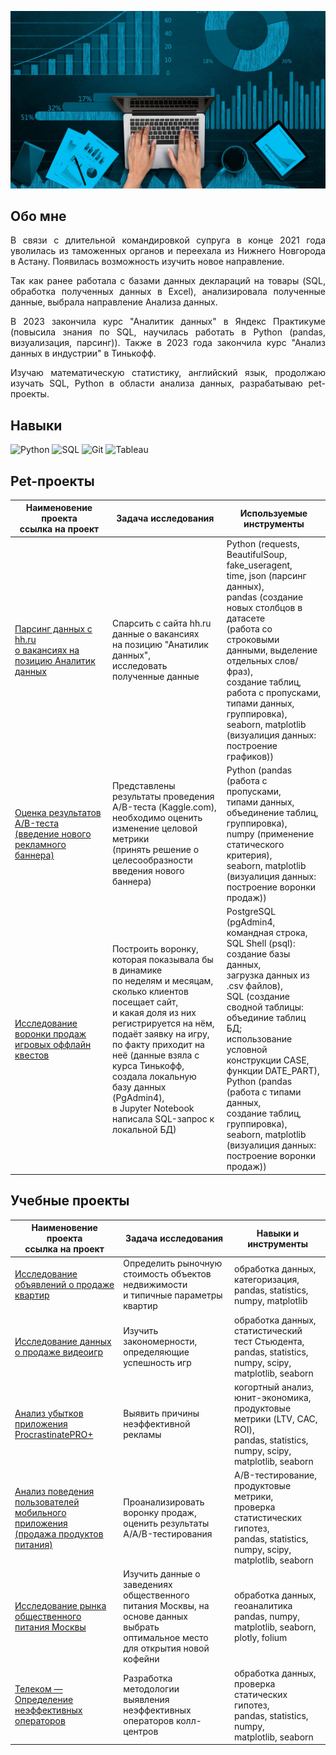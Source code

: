 ![Header](https://github.com/KuznetsovAnastasiia/kuznetsovAnastasiia/blob/main/assets/d02f20e555c6f31bb3d358cae5bdcf11.jpg)

## Обо мне
<div style="text-align: justify">

В связи с длительной командировкой супруга в конце 2021 года уволилась из таможенных органов и переехала из Нижнего Новгорода в Астану. Появилась возможность изучить новое направление.

Так как ранее работала с базами данных деклараций на товары (SQL, обработка полученных данных в Excel), анализировала полученные данные, выбрала направление Анализа данных.

В 2023 закончила курс "Аналитик данных" в Яндекс Практикуме (повысила знания по SQL, научилась работать в Python (pandas, визуализация, парсинг)). Также в 2023 года закончила курс "Анализ данных в индустрии" в Тинькофф.

Изучаю математическую статистику, английский язык, продолжаю изучать SQL, Python в области анализа данных, разрабатываю pet-проекты. </div>

## Навыки

![Python](https://img.shields.io/badge/Python-00BEF2?style=for-the-badge&logo=Python)
![SQL](https://img.shields.io/badge/SQL-00BEF2?style=for-the-badge&logo=PostgreSQL)
![Git](https://img.shields.io/badge/Git-00BEF2?style=for-the-badge&logo=Git)
![Tableau](https://img.shields.io/badge/Tableau-00BEF2?style=for-the-badge&logo=Tableau)

## Pet-проекты
| Наименовение проекта<br />ссылка на проект | Задача исследования | Используемые инструменты |
|----------|----------|----------|
|[Парсинг данных с hh.ru<br />о вакансиях на позицию Аналитик данных](https://github.com/KuznetsovAnastasiia/HH_RU_PARSING/blob/main/HH_RU_PARSING.ipynb)|Спарсить с сайта hh.ru данные о вакансиях<br />на позицию "Анатилик данных",<br />исследовать полученные данные| Python (requests, BeautifulSoup, fake_useragent,<br />time, json (парсинг данных),<br />pandas (создание новых столбцов в датасете<br />(работа со строковыми данными, выделение отдельных слов/фраз),<br />создание таблиц, работа с пропусками,<br />типами данных, группировка),<br />seaborn, matplotlib (визуалиция данных: построение графиков))|
|[Оценка результатов A/B-теста<br />(введение нового рекламного баннера)](https://github.com/KuznetsovAnastasiia/AB-TEST-ADVERTISING/blob/main/AB%20TEST%20ADVERTISING.ipynb)| Представлены результаты проведения A/B-теста (Kaggle.com),<br />необходимо оценить изменение целовой метрики<br />(принять решение о целесообразности<br />введения нового баннера)| Python (pandas (работа с пропусками,<br />типами данных, объединение таблиц, группировка),<br />numpy (применение статического критерия),<br />seaborn, matplotlib<br />(визуалиция данных: построение воронки продаж))|
|[Исследование воронки продаж игровых оффлайн квестов](https://github.com/KuznetsovAnastasiia/SQL_QUESTS_FUNNEL/blob/main/SQL_QUESTS_FUNNEL.ipynb)|Построить воронку, которая показывала бы в динамике<br />по неделям и месяцам, сколько клиентов посещает сайт,<br />и какая доля из них регистрируется на нём, подаёт заявку на игру,<br />по факту приходит на неё (данные взяла с курса Тинькофф,<br />создала локальную базу данных (PgAdmin4),<br />в Jupyter Notebook написала SQL-запрос к локальной БД)|PostgreSQL (pgAdmin4, командная строка,<br />SQL Shell (psql): создание базы данных,<br />загрузка данных из .csv файлов),<br />SQL (создание сводной таблицы: объединие таблиц БД;<br />использование условной конструкции CASE,<br />функции DATE_PART), Python (pandas (работа с типами данных,<br />создание таблиц, группировка),<br />seaborn, matplotlib<br />(визуалиция данных: построение воронки продаж))|

## Учебные проекты
| Наименовение проекта<br />ссылка на проект | Задача исследования | Навыки и инструменты |
|----------|----------|----------|
| [Исследование объявлений о продаже квартир](https://github.com/KuznetsovAnastasiia/educational_projects/blob/main/1_Исследование_объявлений_о_продаже_квартир.ipynb) | Определить рыночную стоимость объектов недвижимости<br />и типичные параметры квартир | обработка данных, категоризация,<br />pandas, statistics, numpy, matplotlib |
| [Исследование данных о продаже видеоигр](https://github.com/KuznetsovAnastasiia/educational_projects/blob/main/2_Исследование%20данных%20о%20продаже%20видеоигр.ipynb) | Изучить закономерности, определяющие успешность игр | обработка данных, статистический тест Стьюдента,<br />pandas, statistics, numpy, scipy,<br />matplotlib, seaborn |
| [Анализ убытков приложения ProcrastinatePRO+](https://github.com/KuznetsovAnastasiia/educational_projects/blob/main/3_Анализ%20убытков%20приложения%20ProcrastinatePRO%2B.ipynb) | Выявить причины неэффективной рекламы | когортный анализ, юнит-экономика,<br />продуктовые метрики (LTV, CAC, ROI),<br />pandas, statistics, numpy, scipy,<br />matplotlib, seaborn |
| [Анализ поведения пользователей мобильного приложения<br />(продажа продуктов питания)](https://github.com/KuznetsovAnastasiia/educational_projects/blob/main/4_Анализ%20поведения%20пользователей%20мобильного%20приложения.ipynb) | Проанализировать воронку продаж,<br />оценить результаты A/A/B-тестирования | A/B-тестирование, продуктовые метрики,<br />проверка статистических гипотез,<br />pandas, statistics, numpy, scipy,<br />matplotlib, seaborn |
| [Исследование рынка общественного питания Москвы](https://github.com/KuznetsovAnastasiia/educational_projects/blob/main/5_Исследование%20рынка%20общественного%20питания%20Москвы.ipynb) | Изучить данные о заведениях общественного<br />питания Москвы, на основе данных выбрать<br />оптимальное место для открытия новой кофейни | обработка данных, геоаналитика<br />pandas, numpy, matplotlib, seaborn, plotly, folium |
| [Телеком — Определение неэффективных операторов](https://github.com/KuznetsovAnastasiia/educational_projects/blob/main/6_Телеком%20—%20Определение%20неэффективных%20операторов.ipynb) | Разработка методологии выявления<br />неэффективных операторов колл-центров | обработка данных, проверка статических гипотез,<br />pandas, statistics, numpy,<br />matplotlib, seaborn |
